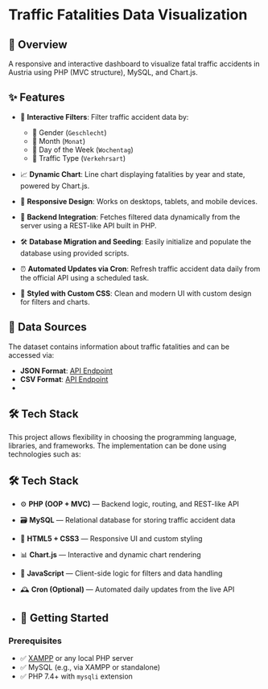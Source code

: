 # Traffic Fatalities Data Visualization

## 📌 Overview

A responsive and interactive dashboard to visualize fatal traffic accidents in Austria using PHP (MVC structure), MySQL, and Chart.js.

## ✨ Features

- 🧩 **Interactive Filters**: Filter traffic accident data by:
  - 👤 Gender (`Geschlecht`)
  - 📅 Month (`Monat`)
  - 📆 Day of the Week (`Wochentag`)
  - 🚗 Traffic Type (`Verkehrsart`)
  
- 📈 **Dynamic Chart**: Line chart displaying fatalities by year and state, powered by Chart.js.

- 📱 **Responsive Design**: Works on desktops, tablets, and mobile devices.

- 🔄 **Backend Integration**: Fetches filtered data dynamically from the server using a REST-like API built in PHP.

- 🛠️ **Database Migration and Seeding**: Easily initialize and populate the database using provided scripts.

- ⏰ **Automated Updates via Cron**: Refresh traffic accident data daily from the official API using a scheduled task.

- 🎨 **Styled with Custom CSS**: Clean and modern UI with custom design for filters and charts.


## 📡 Data Sources

The dataset contains information about traffic fatalities and can be accessed via:

- **JSON Format**: [API Endpoint](https://dashboards.kfv.at/api/udm_verkehrstote/json)
- **CSV Format**: [API Endpoint](https://dashboards.kfv.at/api/udm_verkehrstote/csv)
- 

## 🛠️ Tech Stack

This project allows flexibility in choosing the programming language, libraries, and frameworks. The implementation can be done using technologies such as:

## 🛠️ Tech Stack

- ⚙️ **PHP (OOP + MVC)** — Backend logic, routing, and REST-like API
- 🗃️ **MySQL** — Relational database for storing traffic accident data
- 🎨 **HTML5 + CSS3** — Responsive UI and custom styling
- 📊 **Chart.js** — Interactive and dynamic chart rendering
- 🧠 **JavaScript** — Client-side logic for filters and data handling
- 🕰️ **Cron (Optional)** — Automated daily updates from the live API

- ## 🚀 Getting Started

### Prerequisites

- ✅ [XAMPP](https://www.apachefriends.org/index.html) or any local PHP server
- ✅ MySQL (e.g., via XAMPP or standalone)
- ✅ PHP 7.4+ with `mysqli` extension
 
